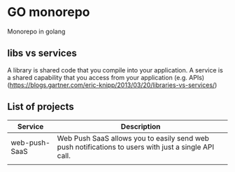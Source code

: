 # GO monorepo
Monorepo in golang

## libs vs services
A library is shared code that you compile into your application. A service is a shared capability that you access from your application (e.g. APIs) (https://blogs.gartner.com/eric-knipp/2013/03/20/libraries-vs-services/)

## List of projects
| Service       | Description                                                                                          |
|---------------|------------------------------------------------------------------------------------------------------|
| web-push-SaaS | Web Push SaaS allows you to easily send web push notifications to users with just a single API call. |
|               |                                                                                                      |